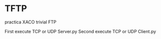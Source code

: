 # TFTP
practica XACO trivial FTP

First execute TCP or UDP Server.py
Second execute TCP or UDP Client.py
